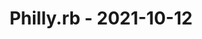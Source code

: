 ---
layout: post
title: Philly.rb - 2021-10-12
datetime: '2021-10-12T20:30:00-04:00'
name: Philly.rb
external_url: https://www.meetup.com/Phillyrb/events/cwsnpsyccnbqb/
online_event: false
year_month: 2021-10
---